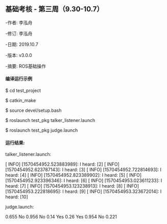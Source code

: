 ## 基础考核 - 第三周（9.30-10.7）

-作者: 李泓舟

-修订: 李泓舟

-日期: 2019.10.7

-版本: v3.0.0

-摘要: ROS基础操作



#### 编译运行示例

$ cd test_project

$ catkin_make

$ source devel/setup.bash

$ roslaunch test_pkg talker_listener.launch

$ roslaunch test_pkg judge.launch





#### 运行结果:

talker_listener.launch:

[ INFO] [1570454952.523883989]: I heard: [2]
[ INFO] [1570454952.623787143]: I heard: [3]
[ INFO] [1570454952.722814693]: I heard: [4]
[ INFO] [1570454952.823389902]: I heard: [5]
[ INFO] [1570454952.923396346]: I heard: [6]
[ INFO] [1570454953.023611233]: I heard: [7]
[ INFO] [1570454953.123238913]: I heard: [8]
[ INFO] [1570454953.222818695]: I heard: [9]
[ INFO] [1570454953.323672014]: I heard: [10]



judge.launch:

0.655
No
0.956
No
0.14
Yes
0.26
Yes
0.954
No
0.221